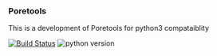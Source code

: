 ### Poretools

This is a development of Poretools for python3 compataiblity

[![Build Status](https://travis-ci.org/skbrimer/poretools.svg?branch=poretools_py3_dev)](https://travis-ci.org/skbrimer/poretools)  ![python version](https://img.shields.io/badge/python-2.7%2C%203.3%2C%203.4%2C%203.5%2C%203.6-blue.svg)
